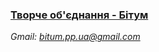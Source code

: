 <!-- 
Country: Ukraine
City: Olexandriya - Zaporizhzhya
Web Developer: Dovgal Dima 
Web Site: dovgaldima.pp.ua
-->
<h3>
    <a href='https://bitum-2003.github.io'>
      Творче об'єднання - Бітум
    </a>
</h3>

<i> Gmail: bitum.pp.ua@gmail.com </i>
<!-- 
Gmail: 
bitum.pp.ua@gmail.com 
Password: $Bitum120803 

Github:
bitum-2003
$Bitum12082003
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
-->




